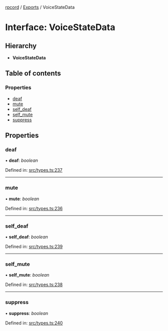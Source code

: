 [rpcord](../README.md) / [Exports](../modules.md) / VoiceStateData

# Interface: VoiceStateData

## Hierarchy

* **VoiceStateData**

## Table of contents

### Properties

- [deaf](voicestatedata.md#deaf)
- [mute](voicestatedata.md#mute)
- [self\_deaf](voicestatedata.md#self_deaf)
- [self\_mute](voicestatedata.md#self_mute)
- [suppress](voicestatedata.md#suppress)

## Properties

### deaf

• **deaf**: *boolean*

Defined in: [src/types.ts:237](https://github.com/DjDeveloperr/RPCord/blob/308e2e6/src/types.ts#L237)

___

### mute

• **mute**: *boolean*

Defined in: [src/types.ts:236](https://github.com/DjDeveloperr/RPCord/blob/308e2e6/src/types.ts#L236)

___

### self\_deaf

• **self\_deaf**: *boolean*

Defined in: [src/types.ts:239](https://github.com/DjDeveloperr/RPCord/blob/308e2e6/src/types.ts#L239)

___

### self\_mute

• **self\_mute**: *boolean*

Defined in: [src/types.ts:238](https://github.com/DjDeveloperr/RPCord/blob/308e2e6/src/types.ts#L238)

___

### suppress

• **suppress**: *boolean*

Defined in: [src/types.ts:240](https://github.com/DjDeveloperr/RPCord/blob/308e2e6/src/types.ts#L240)
